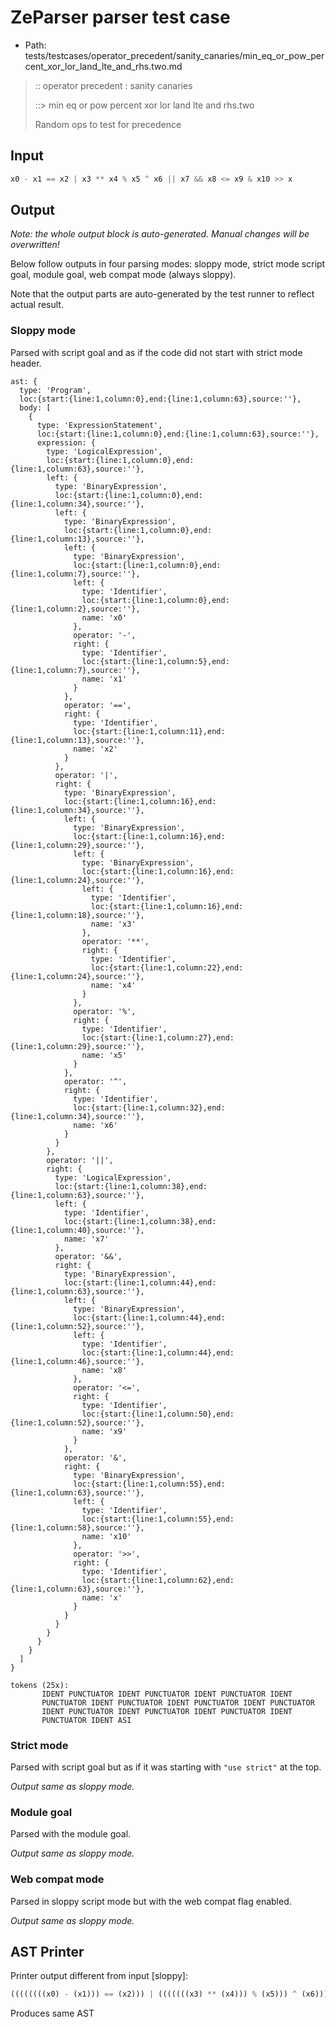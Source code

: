 # ZeParser parser test case

- Path: tests/testcases/operator_precedent/sanity_canaries/min_eq_or_pow_percent_xor_lor_land_lte_and_rhs.two.md

> :: operator precedent : sanity canaries
>
> ::> min eq or pow percent xor lor land lte and rhs.two
>
> Random ops to test for precedence

## Input

`````js
x0 - x1 == x2 | x3 ** x4 % x5 ^ x6 || x7 && x8 <= x9 & x10 >> x
`````

## Output

_Note: the whole output block is auto-generated. Manual changes will be overwritten!_

Below follow outputs in four parsing modes: sloppy mode, strict mode script goal, module goal, web compat mode (always sloppy).

Note that the output parts are auto-generated by the test runner to reflect actual result.

### Sloppy mode

Parsed with script goal and as if the code did not start with strict mode header.

`````
ast: {
  type: 'Program',
  loc:{start:{line:1,column:0},end:{line:1,column:63},source:''},
  body: [
    {
      type: 'ExpressionStatement',
      loc:{start:{line:1,column:0},end:{line:1,column:63},source:''},
      expression: {
        type: 'LogicalExpression',
        loc:{start:{line:1,column:0},end:{line:1,column:63},source:''},
        left: {
          type: 'BinaryExpression',
          loc:{start:{line:1,column:0},end:{line:1,column:34},source:''},
          left: {
            type: 'BinaryExpression',
            loc:{start:{line:1,column:0},end:{line:1,column:13},source:''},
            left: {
              type: 'BinaryExpression',
              loc:{start:{line:1,column:0},end:{line:1,column:7},source:''},
              left: {
                type: 'Identifier',
                loc:{start:{line:1,column:0},end:{line:1,column:2},source:''},
                name: 'x0'
              },
              operator: '-',
              right: {
                type: 'Identifier',
                loc:{start:{line:1,column:5},end:{line:1,column:7},source:''},
                name: 'x1'
              }
            },
            operator: '==',
            right: {
              type: 'Identifier',
              loc:{start:{line:1,column:11},end:{line:1,column:13},source:''},
              name: 'x2'
            }
          },
          operator: '|',
          right: {
            type: 'BinaryExpression',
            loc:{start:{line:1,column:16},end:{line:1,column:34},source:''},
            left: {
              type: 'BinaryExpression',
              loc:{start:{line:1,column:16},end:{line:1,column:29},source:''},
              left: {
                type: 'BinaryExpression',
                loc:{start:{line:1,column:16},end:{line:1,column:24},source:''},
                left: {
                  type: 'Identifier',
                  loc:{start:{line:1,column:16},end:{line:1,column:18},source:''},
                  name: 'x3'
                },
                operator: '**',
                right: {
                  type: 'Identifier',
                  loc:{start:{line:1,column:22},end:{line:1,column:24},source:''},
                  name: 'x4'
                }
              },
              operator: '%',
              right: {
                type: 'Identifier',
                loc:{start:{line:1,column:27},end:{line:1,column:29},source:''},
                name: 'x5'
              }
            },
            operator: '^',
            right: {
              type: 'Identifier',
              loc:{start:{line:1,column:32},end:{line:1,column:34},source:''},
              name: 'x6'
            }
          }
        },
        operator: '||',
        right: {
          type: 'LogicalExpression',
          loc:{start:{line:1,column:38},end:{line:1,column:63},source:''},
          left: {
            type: 'Identifier',
            loc:{start:{line:1,column:38},end:{line:1,column:40},source:''},
            name: 'x7'
          },
          operator: '&&',
          right: {
            type: 'BinaryExpression',
            loc:{start:{line:1,column:44},end:{line:1,column:63},source:''},
            left: {
              type: 'BinaryExpression',
              loc:{start:{line:1,column:44},end:{line:1,column:52},source:''},
              left: {
                type: 'Identifier',
                loc:{start:{line:1,column:44},end:{line:1,column:46},source:''},
                name: 'x8'
              },
              operator: '<=',
              right: {
                type: 'Identifier',
                loc:{start:{line:1,column:50},end:{line:1,column:52},source:''},
                name: 'x9'
              }
            },
            operator: '&',
            right: {
              type: 'BinaryExpression',
              loc:{start:{line:1,column:55},end:{line:1,column:63},source:''},
              left: {
                type: 'Identifier',
                loc:{start:{line:1,column:55},end:{line:1,column:58},source:''},
                name: 'x10'
              },
              operator: '>>',
              right: {
                type: 'Identifier',
                loc:{start:{line:1,column:62},end:{line:1,column:63},source:''},
                name: 'x'
              }
            }
          }
        }
      }
    }
  ]
}

tokens (25x):
       IDENT PUNCTUATOR IDENT PUNCTUATOR IDENT PUNCTUATOR IDENT
       PUNCTUATOR IDENT PUNCTUATOR IDENT PUNCTUATOR IDENT PUNCTUATOR
       IDENT PUNCTUATOR IDENT PUNCTUATOR IDENT PUNCTUATOR IDENT
       PUNCTUATOR IDENT ASI
`````

### Strict mode

Parsed with script goal but as if it was starting with `"use strict"` at the top.

_Output same as sloppy mode._

### Module goal

Parsed with the module goal.

_Output same as sloppy mode._

### Web compat mode

Parsed in sloppy script mode but with the web compat flag enabled.

_Output same as sloppy mode._

## AST Printer

Printer output different from input [sloppy]:

````js
((((((((x0) - (x1))) == (x2))) | (((((((x3) ** (x4))) % (x5))) ^ (x6))))) || (((x7) && (((((x8) <= (x9))) & (((x10) >> (x))))))));
````

Produces same AST
